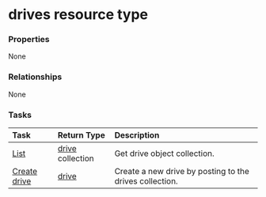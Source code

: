 # drives resource type



### Properties
None

### Relationships
None


### Tasks

| Task		   | Return Type	|Description|
|:---------------|:--------|:----------|
|[List](../api/drive_list.md) | [drive](drive.md) collection |Get drive object collection. |
|[Create drive](../api/drive_post_drives.md) |[drive](drive.md)| Create a new drive by posting to the drives collection.|

<!-- uuid: 57e02da2-b862-4b2f-836a-c2a183fcf46b
2015-10-21 09:49:44 UTC -->
<!-- {
  "type": "#page.annotation",
  "description": "drives resource",
  "keywords": "",
  "section": "documentation",
  "tocPath": ""
}-->